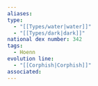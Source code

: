 ```yaml
---
aliases: 
type:
  - "[[Types/water|water]]"
  - "[[Types/dark|dark]]"
national dex number: 342
tags:
  - Hoenn
evolution line:
  - "[[Corphish|Corphish]]"
associated: 
---
```

